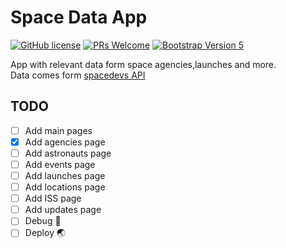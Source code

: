 # Space Data App
[![GitHub license](https://img.shields.io/github/license/Naereen/StrapDown.js.svg)](https://github.com/GabrielCrackPro/space-data-app/master/LICENSE)
[![PRs Welcome](https://img.shields.io/badge/PRs-welcome-brightgreen.svg?style=flat-square)](https://github.com/GabrielCrackPro/space-data-app/pulls)
[![Bootstrap Version 5](https://img.shields.io/badge/Bootstrap-5.0-blueviolet?style=flat-square&logo=bootstrap)](https://getbootstrap.com/docs/versions/)

App with relevant data form space agencies,launches and more. <br>
Data comes form <a href="https://thespacedevs.com/llapi" target="blank">spacedevs API</a>

## TODO
- [ ] Add main pages
 - [x] Add agencies page
 - [ ] Add astronauts page
 - [ ] Add events page
 - [ ] Add launches page
 - [ ] Add locations page
 - [ ] Add ISS page
 - [ ] Add updates page
- [ ] Debug 🔧
- [ ] Deploy 🌏 
